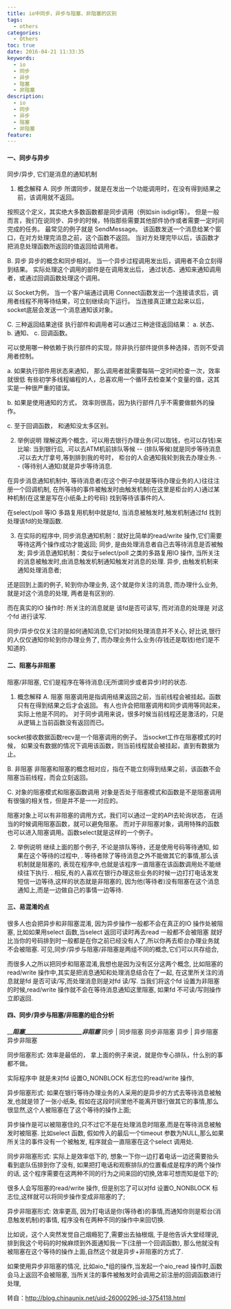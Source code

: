 ```yaml
---
title: io中同步、异步与阻塞、非阻塞的区别
tags:
  - others
categories:
  - Others
toc: true
date: 2016-04-21 11:33:35
keywords:
  - io
  - 同步
  - 异步
  - 阻塞
  - 非阻塞
description:
  - io
  - 同步
  - 异步
  - 阻塞
  - 非阻塞
feature:
---
```


#### 一、同步与异步
同步/异步, 它们是消息的通知机制

1. 概念解释
A. 同步
所谓同步，就是在发出一个功能调用时，在没有得到结果之前，该调用就不返回。

按照这个定义，其实绝大多数函数都是同步调用（例如sin isdigit等）。
但是一般而言，我们在说同步、异步的时候，特指那些需要其他部件协作或者需要一定时间完成的任务。
最常见的例子就是 SendMessage。
该函数发送一个消息给某个窗口，在对方处理完消息之前，这个函数不返回。
当对方处理完毕以后，该函数才把消息处理函数所返回的值返回给调用者。

<!-- more -->
B. 异步
异步的概念和同步相对。
当一个异步过程调用发出后，调用者不会立刻得到结果。
实际处理这个调用的部件是在调用发出后，
通过状态、通知来通知调用者，或通过回调函数处理这个调用。

以 Socket为例，
当一个客户端通过调用 Connect函数发出一个连接请求后，调用者线程不用等待结果，可立刻继续向下运行。
当连接真正建立起来以后，socket底层会发送一个消息通知该对象。

C. 三种返回结果途径 
执行部件和调用者可以通过三种途径返回结果：
a.   状态、
b.   通知、
c.   回调函数。

可以使用哪一种依赖于执行部件的实现，除非执行部件提供多种选择，否则不受调用者控制。

a. 如果执行部件用状态来通知，
    那么调用者就需要每隔一定时间检查一次，效率就很低
    有些初学多线程编程的人，总喜欢用一个循环去检查某个变量的值，这其实是一种很严重的错误。

b. 如果是使用通知的方式，
    效率则很高，因为执行部件几乎不需要做额外的操作。

c. 至于回调函数，
    和通知没太多区别。


2. 举例说明
理解这两个概念，可以用去银行办理业务(可以取钱，也可以存钱)来比喻:
当到银行后,
.可以去ATM机前排队等候                                -- (排队等候)就是同步等待消息
.可以去大厅拿号,等到排到我的号时，
 柜台的人会通知我轮到我去办理业务.              -- (等待别人通知)就是异步等待消息.

在异步消息通知机制中,
等待消息者(在这个例子中就是等待办理业务的人)往往注册一个回调机制,
在所等待的事件被触发时由触发机制(在这里是柜台的人)通过某种机制(在这里是写在小纸条上的号码)
找到等待该事件的人.

在select/poll 等IO 多路复用机制中就是fd,
当消息被触发时,触发机制通过fd 找到处理该fd的处理函数.

3. 在实际的程序中,
同步消息通知机制：就好比简单的read/write 操作,它们需要等待这两个操作成功才能返回;
                  同步, 是由处理消息者自己去等待消息是否被触发;
异步消息通知机制：类似于select/poll 之类的多路复用IO 操作,
                  当所关注的消息被触发时,由消息触发机制通知触发对消息的处理.
                  异步, 由触发机制来通知处理消息者;


还是回到上面的例子,
轮到你办理业务, 这个就是你关注的消息,
而办理什么业务, 就是对这个消息的处理,
两者是有区别的.

而在真实的IO 操作时: 所关注的消息就是     该fd是否可读写,
                     而对消息的处理是     对这个fd 进行读写.

同步/异步仅仅关注的是如何通知消息,它们对如何处理消息并不关心,
好比说,银行的人仅仅通知你轮到你办理业务了,
而办理业务什么业务(存钱还是取钱)他们是不知道的.

#### 二、阻塞与非阻塞
阻塞/非阻塞, 它们是程序在等待消息(无所谓同步或者异步)时的状态.

1. 概念解释
A. 阻塞
阻塞调用是指调用结果返回之前，当前线程会被挂起。函数只有在得到结果之后才会返回。
有人也许会把阻塞调用和同步调用等同起来，实际上他是不同的。
对于同步调用来说，很多时候当前线程还是激活的，只是从逻辑上当前函数没有返回而已。

socket接收数据函数recv是一个阻塞调用的例子。
当socket工作在阻塞模式的时候， 如果没有数据的情况下调用该函数，则当前线程就会被挂起，直到有数据为止。

B. 非阻塞
非阻塞和阻塞的概念相对应，指在不能立刻得到结果之前，该函数不会阻塞当前线程，而会立刻返回。

C. 对象的阻塞模式和阻塞函数调用
对象是否处于阻塞模式和函数是不是阻塞调用有很强的相关性，但是并不是一一对应的。


阻塞对象上可以有非阻塞的调用方式，我们可以通过一定的API去轮询状态，
在适当的时候调用阻塞函数，就可以避免阻塞。
而对于非阻塞对象，调用特殊的函数也可以进入阻塞调用。函数select就是这样的一个例子。

2. 举例说明
继续上面的那个例子,
不论是排队等待，还是使用号码等待通知,
如果在这个等待的过程中,
. 等待者除了等待消息之外不能做其它的事情,那么该机制就是阻塞的,
  表现在程序中,也就是该程序一直阻塞在该函数调用处不能继续往下执行.
. 相反,有的人喜欢在银行办理这些业务的时候一边打打电话发发短信一边等待,这样的状态就是非阻塞的,
  因为他(等待者)没有阻塞在这个消息通知上,而是一边做自己的事情一边等待.

#### 三、易混淆的点
很多人也会把异步和非阻塞混淆,
因为异步操作一般都不会在真正的IO 操作处被阻塞,
比如如果用select 函数,当select 返回可读时再去read 一般都不会被阻塞
就好比当你的号码排到时一般都是在你之前已经没有人了,所以你再去柜台办理业务就不会被阻塞.
可见,同步/异步与阻塞/非阻塞是两组不同的概念,它们可以共存组合,

而很多人之所以把同步和阻塞混淆,我想也是因为没有区分这两个概念,
比如阻塞的read/write 操作中,其实是把消息通知和处理消息结合在了一起,
在这里所关注的消息就是fd 是否可读/写,而处理消息则是对fd 读/写.
当我们将这个fd 设置为非阻塞的时候,read/write 操作就不会在等待消息通知这里阻塞,
如果fd 不可读/写则操作立即返回.


#### 四、同步/异步与阻塞/非阻塞的组合分析
_______阻塞____________________非阻塞_____
同步 | 同步阻塞              同步非阻塞
异步 | 异步阻塞              异步非阻塞

同步阻塞形式:
  效率是最低的，
  拿上面的例子来说，就是你专心排队，什么别的事都不做。

  实际程序中
  就是未对fd 设置O_NONBLOCK 标志位的read/write 操作,

异步阻塞形式:
  如果在银行等待办理业务的人采用的是异步的方式去等待消息被触发,也就是领了一张小纸条,
  假如在这段时间里他不能离开银行做其它的事情,那么很显然,这个人被阻塞在了这个等待的操作上面;


  异步操作是可以被阻塞住的,只不过它不是在处理消息时阻塞,而是在等待消息被触发时被阻塞.
  比如select 函数,
  假如传入的最后一个timeout 参数为NULL,那么如果所关注的事件没有一个被触发,
  程序就会一直阻塞在这个select 调用处.

同步非阻塞形式:
  实际上是效率低下的,
  想象一下你一边打着电话一边还需要抬头看到底队伍排到你了没有,
  如果把打电话和观察排队的位置看成是程序的两个操作的话,
  这个程序需要在这两种不同的行为之间来回的切换,效率可想而知是低下的;

  很多人会写阻塞的read/write 操作,
  但是别忘了可以对fd 设置O_NONBLOCK 标志位,这样就可以将同步操作变成非阻塞的了;

异步非阻塞形式:
  效率更高,
  因为打电话是你(等待者)的事情,而通知你则是柜台(消息触发机制)的事情,
  程序没有在两种不同的操作中来回切换.

  比如说，这个人突然发觉自己烟瘾犯了,需要出去抽根烟,
  于是他告诉大堂经理说,排到我这个号码的时候麻烦到外面通知我一下(注册一个回调函数),
  那么他就没有被阻塞在这个等待的操作上面,自然这个就是异步+非阻塞的方式了.

  如果使用异步非阻塞的情况,
  比如aio_*组的操作,当发起一个aio_read 操作时,函数会马上返回不会被阻塞,
  当所关注的事件被触发时会调用之前注册的回调函数进行处理,

  转自：http://blog.chinaunix.net/uid-26000296-id-3754118.html